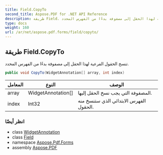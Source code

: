 ```yaml
---
title: Field.CopyTo
second_title: Aspose.PDF for .NET API Reference
description: طريقة Field. تنسخ الحقول الفرعية لهذا الحقل إلى مصفوفة بدءًا من الفهرس المحدد
type: docs
weight: 160
url: /ar/net/aspose.pdf.forms/field/copyto/
---
```

## طريقة Field.CopyTo

تنسخ الحقول الفرعية لهذا الحقل إلى مصفوفة بدءًا من الفهرس المحدد.

```csharp
public void CopyTo(WidgetAnnotation[] array, int index)
```

| المعامل | النوع | الوصف |
| --- | --- | --- |
| array | WidgetAnnotation[] | المصفوفة التي يجب نسخ الحقل إليها. |
| index | Int32 | الفهرس الابتدائي الذي ستنسخ منه الحقول. |

### انظر أيضًا

* class [WidgetAnnotation](../../../aspose.pdf.annotations/widgetannotation/)
* class [Field](../)
* namespace [Aspose.Pdf.Forms](../../../aspose.pdf.forms/)
* assembly [Aspose.PDF](../../../)